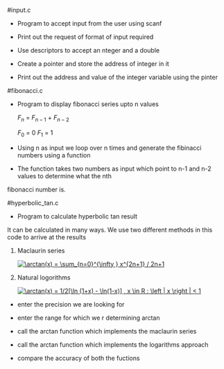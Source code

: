 
#input.c

  

- Program to accept input from the user using scanf

- Print out the request of format of input required

- Use descriptors to accept an nteger and a double

- Create a pointer and store the address of integer in it

- Print out the address and value of the integer variable using the pinter

  

#fibonacci.c

  

- Program to display fibonacci series upto n values

	$F_{n}$ = $F_{n-1}$ + $F_{n-2}$

	$F_{0}$ = 0 $F_{1}$ = 1

- Using n as input we loop over n times and generate the fibinacci numbers using a function

- The function takes two numbers as input which point to n-1 and n-2 values to determine what the nth

fibonacci number is.

  

#hyperbolic_tan.c

  

- Program to calculate hyperbolic tan result

  

It can be calculated in many ways. We use two different methods in this code to arrive at the results

  

1. Maclaurin series

  

	<a  href="https://www.codecogs.com/eqnedit.php?latex=\arctan(x)&space;=&space;\sum_{n=0}^{\infty&space;}&space;x^{2n&plus;1}&space;/&space;2n&plus;1"  target="_blank"><img  src="https://latex.codecogs.com/png.latex?\arctan(x)&space;=&space;\sum_{n=0}^{\infty&space;}&space;x^{2n&plus;1}&space;/&space;2n&plus;1"  title="\arctan(x) = \sum_{n=0}^{\infty } x^{2n+1} / 2n+1"  /></a>

  

2. Natural logorithms

  

	<a  href="https://www.codecogs.com/eqnedit.php?latex=\arctan(x)&space;=&space;1/2[\ln&space;(1&plus;x)&space;-&space;\ln(1-x)]&space;,&space;x&space;\in&space;R&space;:&space;\left&space;|&space;x&space;\right&space;|&space;<&space;1"  target="_blank"><img  src="https://latex.codecogs.com/png.latex?\arctan(x)&space;=&space;1/2[\ln&space;(1&plus;x)&space;-&space;\ln(1-x)]&space;,&space;x&space;\in&space;R&space;:&space;\left&space;|&space;x&space;\right&space;|&space;<&space;1"  title="\arctan(x) = 1/2[\ln (1+x) - \ln(1-x)] , x \in R : \left | x \right | < 1"  /></a>

  

- enter the precision we are looking for

- enter the range for which we r determining arctan

- call the arctan function which implements the maclaurin series

- call the arctan function which implements the logarithms approach

- compare the accuracy of both the fuctions
